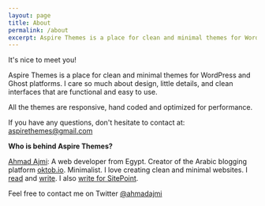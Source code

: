 ```yaml
---
layout: page
title: About
permalink: /about
excerpt: Aspire Themes is a place for clean and minimal themes for WordPress and Ghost platforms. I care so much about design, little details, and clean interfaces that are functional and easy to use.
---
```


It's nice to meet you!

Aspire Themes is a place for clean and minimal themes for WordPress and Ghost platforms. I care so much about design, little details, and clean interfaces that are functional and easy to use.

All the themes are responsive, hand coded and optimized for performance.

If you have any questions, don't hesitate to contact at: [aspirethemes@gmail.com](mailto:aspirethemes@gmail.com)

**Who is behind Aspire Themes?**

[Ahmad Ajmi](http://ahmadajmi.com/): A web developer from Egypt. Creator of the Arabic blogging platform [oktob.io](https://oktob.io/). Minimalist. I love creating clean and minimal websites. I [read](https://www.goodreads.com/user/show/5387651-ahmad-ajmi) and [write](https://oktob.io/ahmadajmi). I also [write for SitePoint](http://www.sitepoint.com/author/aajmi/).

Feel free to contact me on Twitter [@ahmadajmi](https://twitter.com/ahmadajmi)